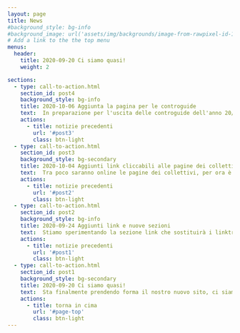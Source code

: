 ```yaml
---
layout: page
title: News
#background_style: bg-info
#background_image: url('assets/img/backgrounds/image-from-rawpixel-id-1199650-jpeg.jpg')
# Add a link to the the top menu
menus:
  header:
    title: 2020-09-20 Ci siamo quasi!
    weight: 2

sections:
  - type: call-to-action.html
    section_id: post4
    background_style: bg-info
    title: 2020-10-06 Aggiunta la pagina per le controguide
    text:  In preparazione per l'uscita delle controguide dell'anno 20/21 abbiamo inserito una pagina per ospitarle qui sul sito e la trovate al link [Controguide](controguide) e nel menù.
    actions:
      - title: notizie precedenti
        url: '#post3'
        class: btn-light
  - type: call-to-action.html
    section_id: post3
    background_style: bg-secondary
    title: 2020-10-04 Aggiunti link cliccabili alle pagine dei collettivi, piccoli miglioramenti al codice
    text:  Tra poco saranno online le pagine dei collettivi, per ora è in prova solo quella di Scienze, le altre rimandano a una generica pagina di prova.
    actions:
      - title: notizie precedenti
        url: '#post2'
        class: btn-light
  - type: call-to-action.html
    section_id: post2
    background_style: bg-info
    title: 2020-09-24 Aggiunti link e nuove sezioni
    text:  Stiamo sperimentando la sezione link che sostituirà i linktree dei nostri account instagram, per ora è in prova solo per collettivo di scienze e lo trovate [qui](links_scienze). Inoltre è presente una pagina, per ora molto minimal, dedicata a [CatBox](/iniziative/sopravvivenzadalbasso/catbox), con integrazione per mandarci direttamente un'email per richiedere le credenziali di accesso.
    actions:
      - title: notizie precedenti
        url: '#post1'
        class: btn-light
  - type: call-to-action.html
    section_id: post1
    background_style: bg-secondary
    title: 2020-09-20 Ci siamo quasi!
    text:  Sta finalmente prendendo forma il nostro nuovo sito, ci siamo spostatə dal vecchio dominio .org che, purtroppo, non possediamo più. Come mai questo sito? Studenti di Sinistra intende lavorare il più possibile con soluzioni self-hosted, riducendo la propria dipendenza da social network e contemporaneamente rendere possibili nuove forme di comunicazione (in futuro desideriamo avere un blog, per esempio). Per ora ci trovi sempre su [facebook](https://www.facebook.com/studenti.disinistra.1) e [Instagram](https://www.instagram.com/studentidisinistra/) se hai domande scrivici a info.studentidisinistra@gmail.com
    actions:
      - title: torna in cima
        url: '#page-top'
        class: btn-light
---
```


